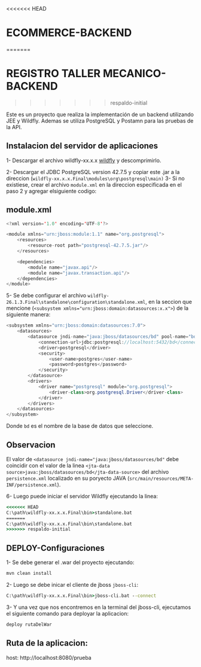 <<<<<<< HEAD
# ECOMMERCE-BACKEND
=======
# REGISTRO TALLER MECANICO-BACKEND
>>>>>>> respaldo-initial

Este es un proyecto que realiza la implementación de un backend utilizando JEE y Wildfly. Ademas se utiliza PostgreSQL y Postamn para las pruebas de la API.

## Instalacion del servidor de aplicaciones

1- Descargar el archivo wildfly-xx.x.x [wildfly](https://www.wildfly.org/downloads/) y descomprimirlo.

2- Descargar el JDBC PostgreSQL version 42.7.5 y copiar este .jar a la direccion (``wildfly-xx.x.x.Final\modules\org\postgresql\main)``
3- Si no existiese, crear el archivo ``module.xml`` en la direccion especificada en el paso 2 y agregar elsiguiente codigo:

## module.xml

```java
<?xml version='1.0' encoding='UTF-8'?> 

<module xmlns="urn:jboss:module:1.1" name="org.postgresql"> 
    <resources> 
        <resource-root path="postgresql-42.7.5.jar"/> 
    </resources> 

    <dependencies> 
        <module name="javax.api"/> 
        <module name="javax.transaction.api"/> 
    </dependencies> 
</module> 

```
5- Se debe configurar el archivo ``wildfly-26.1.3.Final\standalone\configuration\standalone.xml``, en la seccion que mencione (``<subsystem xmlns="urn:jboss:domain:datasources:x.x">``) de la siguiente manera:
```java
<subsystem xmlns="urn:jboss:domain:datasources:7.0">
    <datasources>
        <datasource jndi-name="java:jboss/datasources/bd" pool-name="bd" enabled="true" use-java-context="true" statistics-enabled="${wildfly.datasources.statistics-enabled:${wildfly.statistics-enabled:false}}">
            <connection-url>jdbc:postgresql://localhost:5432/bd</connection-url>
            <driver>postgresql</driver>
            <security>
                <user-name>postgres</user-name>
                <password>postgres</password>
            </security>
        </datasource>
        <drivers>
            <driver name="postgresql" module="org.postgresql"> 
                <driver-class>org.postgresql.Driver</driver-class> 
            </driver> 
        </drivers>
    </datasources>
</subsystem>

```
Donde ``bd`` es el nombre de la base de datos que seleccione.
## Observacion
El valor de ``<datasource jndi-name="java:jboss/datasources/bd"`` debe coincidir con el valor de la linea ``<jta-data source>java:jboss/datasources/bd</jta-data-source>`` del archivo ``persistence.xml`` localizado en su poryecto JAVA (``src/main/resources/META-INF/persistence.xml``).

6- Luego puede iniciar el servidor Wildfly ejecutando la linea:
```cmd
<<<<<<< HEAD
C:\path\wildfly-xx.x.x.Final\bin>standalone.bat
=======
C:\path\wildfly-xx.x.x.Final\bin\standalone.bat
>>>>>>> respaldo-initial
```


## DEPLOY-Configuraciones
1- Se debe generar el .war del proyecto ejecutando:
```cmd
mvn clean install
```
2- Luego se debe inicar el cliente de jboss ``jboss-cli``:
```cmd
C:\path\wildfly-xx.x.x.Final\bin>jboss-cli.bat --connect
```
3- Y una vez que nos encontremos en la terminal del jboss-cli, ejecutamos el siguiente comando para deployar la aplicacion:
```cmd
deploy rutaDelWar
```

## Ruta de la aplicacion:
host: http://localhost:8080/prueba
